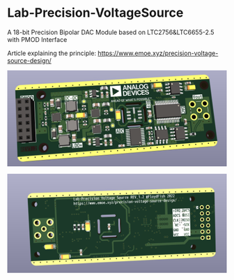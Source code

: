 # Lab-Precision-VoltageSource
A 18-bit Precision Bipolar DAC Module based on LTC2756&amp;LTC6655-2.5 with PMOD Interface

Article explaining the principle: https://www.emoe.xyz/precision-voltage-source-design/

![](img/1.png)

![](img/2.png)

